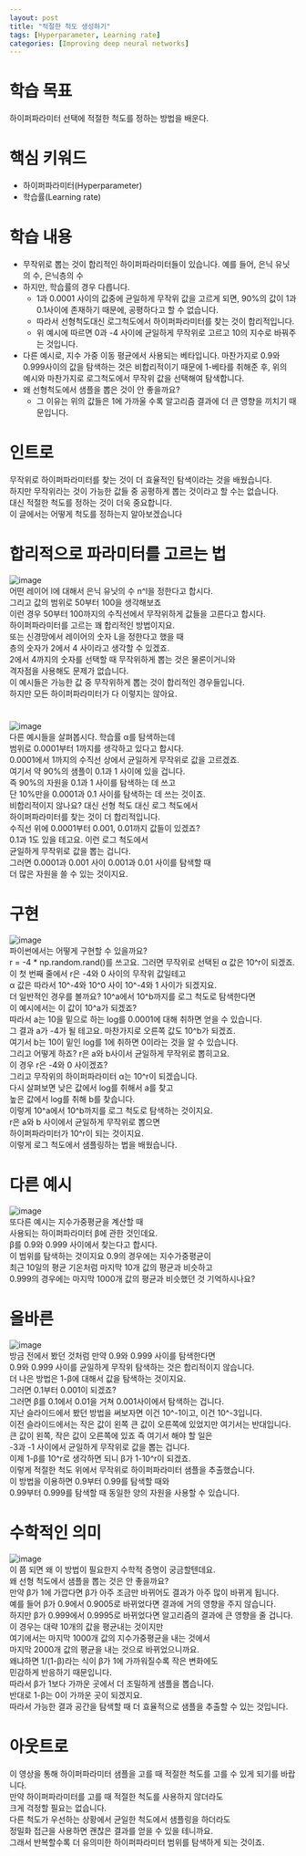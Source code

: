 ```yaml
---
layout: post
title: "적절한 척도 생성하기"
tags: [Hyperparameter, Learning rate]
categories: [Improving deep neural networks]
---
```


# 학습 목표
하이퍼파라미터 선택에 적절한 척도를 정하는 방법을 배운다.

# 핵심 키워드
* 하이퍼파라미터(Hyperparameter)
* 학습률(Learning rate)

# 학습 내용
* 무작위로 뽑는 것이 합리적인 하이퍼파라미터들이 있습니다. 예를 들어, 은닉 유닛의 수, 은닉층의 수
* 하지만, 학습률의 경우 다릅니다.
  - 1과 0.0001 사이의 값중에 균일하게 무작위 값을 고르게 되면, 90%의 값이 1과 0.1사이에 존재하기 때문에, 공평하다고 할 수 없습니다.
  - 따라서 선형척도대신 로그척도에서 하이퍼파라미터를 찾는 것이 합리적입니다.
  - 위 예시에 따르면 0과 -4 사이에 균일하게 무작위로 고르고 10의 지수로 바꿔주는 것입니다.
* 다른 예시로, 지수 가중 이동 평균에서 사용되는 베타입니다. 마찬가지로 0.9와 0.999사이의 값을 탐색하는 것은 비합리적이기 때문에 1-베타를 취해준 후, 위의 예시와 마찬가지로 로그척도에서 무작위 값을 선택해여 탐색합니다.
* 왜 선형척도에서 샘플을 뽑은 것이 안 좋을까요?
  - 그 이유는 위의 값들은 1에 가까울 수록 알고리즘 결과에 더 큰 영향을 끼치기 때문입니다.

# 인트로
무작위로 하이퍼파라미터를 찾는 것이 더 효율적인 탐색이라는 것을 배웠습니다.            
하지만 무작위라는 것이 가능한 값들 중 공평하게 뽑는 것이라고 할 수는 없습니다.          
대신 적절한 척도를 정하는 것이 더욱 중요합니다.              
이 글에서는 어떻게 척도를 정하는지 알아보겠습니다           

# 합리적으로 파라미터를 고르는 법
![image](https://user-images.githubusercontent.com/50114210/65826185-67d0a700-e2bb-11e9-988a-bb11f8b557a9.png)         
어떤 레이어 l에 대해서 은닉 유닛의 수 n^l을 정한다고 합시다.          
그리고 값의 범위로 50부터 100을 생각해보죠           
이런 경우 50부터 100까지의 수직선에서 무작위하게 값들을 고른다고 합시다.             
하이퍼파라미터를 고르는 꽤 합리적인 방법이지요.            
또는 신경망에서 레이어의 숫자 L을 정한다고 했을 때           
층의 숫자가 2에서 4 사이라고 생각할 수 있겠죠.           
2에서 4까지의 숫자를 선택할 때 무작위하게 뽑는 것은 물론이거니와            
격자점을 사용해도 문제가 없습니다.          
이 예시들은 가능한 값 중 무작위하게 뽑는 것이 합리적인 경우들입니다.           
하지만 모든 하이퍼파라미터가 다 이렇지는 않아요.              

#
![image](https://user-images.githubusercontent.com/50114210/65826198-8cc51a00-e2bb-11e9-8bc8-b8bf47584232.png)         
다른 예시들을 살펴봅시다. 학습률 α를 탐색하는데           
범위로 0.0001부터 1까지를 생각하고 있다고 합시다.           
0.0001에서 1까지의 수직선 상에서 균일하게 무작위로 값을 고르겠죠.            
여기서 약 90%의 샘플이 0.1과 1 사이에 있을 겁니다.           
즉 90%의 자원을 0.1과 1 사이를 탐색하는 데 쓰고         
단 10%만을 0.0001과 0.1 사이를 탐색하는 데 쓰는 것이죠.             
비합리적이지 않나요? 대신 선형 척도 대신 로그 척도에서             
하이퍼파라미터를 찾는 것이 더 합리적입니다.            
수직선 위에 0.0001부터 0.001, 0.01까지 값들이 있겠죠?            
0.1과 1도 있을 테고요. 이런 로그 척도에서            
균일하게 무작위로 값을 뽑는 겁니다.           
그러면 0.0001과 0.001 사이 0.001과 0.01 사이를 탐색할 때             
더 많은 자원을 쓸 수 있는 것이지요.          

# 구현
![image](https://user-images.githubusercontent.com/50114210/65826206-b0886000-e2bb-11e9-86b0-4382e04f2182.png)               
파이썬에서는 어떻게 구현할 수 있을까요?          
r = -4 * np.random.rand()를 쓰고요. 그러면 무작위로 선택된 α 값은 10^r이 되겠죠.               
이 첫 번째 줄에서 r은 -4와 0 사이의 무작위 값일테고            
α 값은 따라서 10^-4와 10^0 사이 10^-4와 1 사이가 되겠지요.             
더 일반적인 경우를 볼까요? 10^a에서 10^b까지를 로그 척도로 탐색한다면         
이 예시에서는 이 값이 10^a가 되겠죠?          
따라서 a는 10을 밑으로 하는 log를 0.0001에 대해 취하면 얻을 수 있습니다.         
그 결과 a가 -4가 될 테고요. 마찬가지로 오른쪽 값도 10^b가 되겠죠.                
여기서 b는 10이 밑인 log를 1에 취하면 0이라는 것을 알 수 있습니다.              
그리고 어떻게 하죠? r은 a와 b사이서 균일하게 무작위로 뽑히고요.             
이 경우 r은 -4와 0 사이겠죠?          
그리고 무작위의 하이퍼파라미터 α는 10^r이 되겠습니다.             
다시 살펴보면 낮은 값에서 log를 취해서 a를 찾고            
높은 값에서 log를 취해 b를 찾습니다.             
이렇게 10^a에서 10^b까지를 로그 척도로 탐색하는 것이지요.             
r은 a와 b 사이에서 균일하게 무작위로 뽑으면          
하이퍼파라미터가 10^r이 되는 것이지요.            
이렇게 로그 척도에서 샘플링하는 법을 배웠습니다.           

# 다른 예시
![image](https://user-images.githubusercontent.com/50114210/65826219-dada1d80-e2bb-11e9-9da8-911a97846e4c.png)        
또다른 예시는 지수가중평균을 계산할 때        
사용되는 하이퍼파라미터 β에 관한 것인데요.            
β를 0.9와 0.999 사이에서 찾는다고 합시다.         
이 범위를 탐색하는 것이지요 0.9의 경우에는 지수가중평균이       
최근 10일의 평균 기온처럼 마지막 10개 값의 평균과 비슷하고             
0.999의 경우에는 마지막 1000개 값의 평균과 비슷했던 것 기억하시나요?     

# 올바른 
![image](https://user-images.githubusercontent.com/50114210/65826241-3ad0c400-e2bc-11e9-84c3-32b23530020f.png)            
방금 전에서 봤던 것처럼 만약 0.9와 0.999 사이를 탐색한다면          
0.9와 0.999 사이를 균일하게 무작위 탐색하는 것은 합리적이지 않습니다.          
더 나은 방법은 1-β에 대해서 값을 탐색하는 것이지요.           
그러면 0.1부터 0.001이 되겠죠?       
그러면 β를 0.1에서 0.01을 거쳐 0.001사이에서 탐색하는 겁니다.          
지난 슬라이드에서 봤던 방법을 써보자면 이건 10^-1이고, 이건 10^-3입니다.         
이전 슬라이드에서는 작은 값이 왼쪽 큰 값이 오른쪽에 있었지만 여기서는 반대입니다.         
큰 값이 왼쪽, 작은 값이 오른쪽에 있죠 즉 여기서 해야 할 일은             
-3과 -1 사이에서 균일하게 무작위로 값을 뽑는 겁니다.          
이제 1-β를 10^r로 생각하면 되니 β가 1-10^r이 되겠죠.          
이렇게 적절한 척도 위에서 무작위로 하이퍼파라미터 샘플을 추출했습니다.            
이 방법을 이용하면 0.9부터 0.99를 탐색할 때와        
0.99부터 0.999를 탐색할 때 동일한 양의 자원을 사용할 수 있습니다.            

# 수학적인 의미
![image](https://user-images.githubusercontent.com/50114210/65826245-55a33880-e2bc-11e9-8ad7-614ff2fd3bd5.png)          
이 쯤 되면 왜 이 방법이 필요한지 수학적 증명이 궁금할텐데요.        
왜 선형 척도에서 샘플을 뽑는 것은 안 좋을까요?       
만약 β가 1에 가깝다면 β가 아주 조금만 바뀌어도 결과가 아주 많이 바뀌게 됩니다.         
예를 들어 β가 0.9에서 0.9005로 바뀌었다면 결과에 거의 영향을 주지 않습니다.            
하지만 β가 0.999에서 0.9995로 바뀌었다면 알고리즘의 결과에 큰 영향을 줄 겁니다.           
이 경우는 대략 10개의 값을 평균내는 것이지만        
여기에서는 마지막 1000개 값의 지수가중평균을 내는 것에서        
마지막 2000개 값의 평균을 내는 것으로 바뀌었으니까요.          
왜냐하면 1/(1-β)라는 식이 β가 1에 가까워질수록 작은 변화에도        
민감하게 반응하기 때문입니다.            
따라서 β가 1보다 가까운 곳에서 더 조밀하게 샘플을 뽑습니다.               
반대로 1-β는 0이 가까운 곳이 되겠지요.             
따라서 가능한 결과 공간을 탐색할 때 더 효율적으로 샘플을 추출할 수 있는 것입니다.                

# 아웃트로
이 영상을 통해 하이퍼파라미터 샘플을 고를 때 적절한 척도를 고를 수 있게 되기를 바랍니다.        
만약 하이퍼파라미터를 고를 때 적절한 척도를 사용하지 않더라도         
크게 걱정할 필요는 없습니다.           
다른 척도가 우선하는 상황에서 균일한 척도에서 샘플링을 하더라도             
정밀화 접근을 사용하면  괜찮은 결과를 얻을 수 있을 테니까요.            
그래서 반복할수록 더 유의미한 하이퍼파라미터 범위를 탐색하게 되는 것이죠.            
